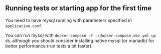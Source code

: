## Running tests or starting app for the first time

You need to have mysql running with parameters specified in `application.conf`.

You can run mysql with `docker-compose -f .\docker-compose.dev.yml up db`,
although you should consider installing native mysql (or mariadb) for better performance (run tests a bit faster).
